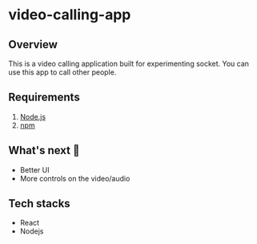 # video-calling-app
## Overview

This is a video calling application built for experimenting socket. You can use this app to call other people.

## Requirements

1. [Node.js](https://nodejs.org/)
2. [npm](https://www.npmjs.com/)

## What's next 🚀
- Better UI
- More controls on the video/audio

## Tech stacks
- React
- Nodejs
